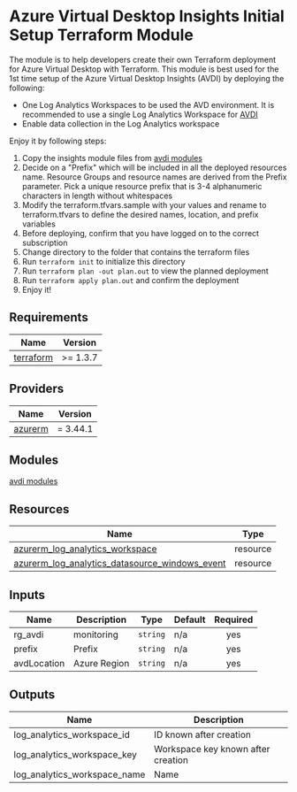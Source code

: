 # Azure Virtual Desktop Insights Initial Setup Terraform Module

The module is to help developers create their own Terraform deployment for Azure Virtual Desktop with Terraform. This module is best used for the 1st time setup of the Azure Virtual Desktop Insights (AVDI) by deploying the following:

* One Log Analytics Workspaces to be used the AVD environment. It is recommended to use a single Log Analytics Workspace for [AVDI](https://learn.microsoft.com/en-us/azure/virtual-desktop/insights)
* Enable data collection in the Log Analytics workspace

Enjoy it by following steps:

1. Copy the insights module files from [avdi modules](../modules/../insights/)  
2. Decide on a  "Prefix" which will be included in all the deployed resources name. Resource Groups and resource names are derived from the Prefix parameter. Pick a unique resource prefix that is 3-4 alphanumeric characters in length without whitespaces
3. Modify the terraform.tfvars.sample with your values and rename to terraform.tfvars to define the desired names, location, and prefix variables
4. Before deploying, confirm that you have logged on to the correct subscription
5. Change directory to the folder that contains the terraform files
6. Run `terraform init` to initialize this directory
7. Run `terraform plan -out plan.out` to view the planned deployment
8. Run `terraform apply plan.out` and confirm the deployment
9. Enjoy it!

<!-- BEGIN_TF_DOCS -->
## Requirements

| Name                                                                      | Version |
|---------------------------------------------------------------------------|---------|
| <a name="terraform"></a> [terraform](https://developer.hashicorp.com/terraform/downloads) | >= 1.3.7  |

## Providers

| Name                                                 | Version |
|------------------------------------------------------|---------|
| <a name="azurerm"></a> [azurerm](https://registry.terraform.io/providers/hashicorp/azurerm/3.44.1) | = 3.44.1  |

## Modules

[avdi modules](../modules/../insights/)

## Resources

| Name                                                                                                       | Type     |
|------------------------------------------------------------------------------------------------------------|----------|
| [azurerm_log_analytics_workspace](https://registry.terraform.io/providers/hashicorp/azurerm/latest/docs/resources/log_analytics_workspace) | resource |
| [azurerm_log_analytics_datasource_windows_event](https://registry.terraform.io/providers/hashicorp/azurerm/latest/docs/resources/log_analytics_datasource_windows_event) | resource |


## Inputs

| Name                                                            | Description      | Type     | Default | Required |
|-----------------------------------------------------------------|------------------|----------|---------|:--------:|
| <a name="rg_avdi"></a> rg_avdi | monitoring | `string` | n/a     |   yes    |
| <a name="prefix"></a> prefix| Prefix | `string` | n/a     |   yes    |
| <a name="avdLocation"></a> avdLocation| Azure Region | `string` | n/a     |   yes    |

## Outputs

| Name                                                              | Description      |
|-------------------------------------------------------------------|------------------|
| <a name="log_analytics_workspace_id"></a> log_analytics_workspace_id | ID known after creation |
| <a name="log_analytics_workspace_key"></a> log_analytics_workspace_key | Workspace key known after creation |
| <a name="log_analytics_workspace_name"></a> log_analytics_workspace_name | Name |

<!-- END_TF_DOCS -->
